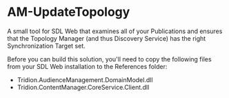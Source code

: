 # AM-UpdateTopology
A small tool for SDL Web that examines all of your Publications and ensures that the Topology Manager (and thus Discovery Service) has the right Synchronization Target set.

Before you can build this solution, you'll need to copy the following files from your SDL Web installation to the References folder:
- Tridion.AudienceManagement.DomainModel.dll
- Tridion.ContentManager.CoreService.Client.dll